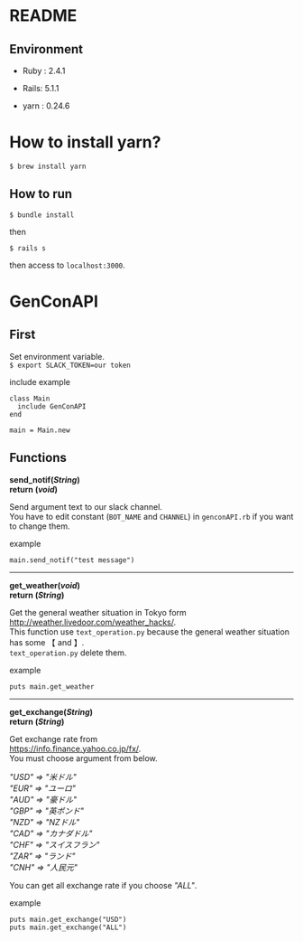 # README

## Environment

* Ruby : 2.4.1

* Rails: 5.1.1

* yarn : 0.24.6


# How to install yarn?
`$ brew install yarn`


## How to run

`$ bundle install`

then

`$ rails s`

then access to `localhost:3000`.

# GenConAPI

## First
Set environment variable.  
`$ export SLACK_TOKEN=our token`
  
include example  
```
class Main
  include GenConAPI
end

main = Main.new
```  

## Functions
**send_notif(_String_)**  
**return (_void_)**
  
Send argument text to our slack channel.  
You have to edit constant (`BOT_NAME` and `CHANNEL`) in `genconAPI.rb` if you want to change them.  
  
example  
```
main.send_notif("test message")
```
  
***
**get_weather(_void_)**  
**return (_String_)**

Get the general weather situation in Tokyo form  
<http://weather.livedoor.com/weather_hacks/>.  
This function use `text_operation.py` because the general weather situation has some 【 and 】.  
`text_operation.py` delete them.  
  
example
```
puts main.get_weather
```
  
***
**get_exchange(_String_)**  
**return (_String_)**
  
Get exchange rate from  
<https://info.finance.yahoo.co.jp/fx/>.  
You must choose argument from below.  
  
*"USD" => "米ドル"*      
*"EUR" => "ユーロ"*  
*"AUD" => "豪ドル"*  
*"GBP" => "英ポンド"*   
*"NZD" => "NZドル"*  
*"CAD" => "カナダドル"*    
*"CHF" => "スイスフラン"*  
*"ZAR" => "ランド"*  
*"CNH" => "人民元"*  
  
You can get all exchange rate if you choose *"ALL"*.  
  
example
```
puts main.get_exchange("USD")
puts main.get_exchange("ALL")
```
